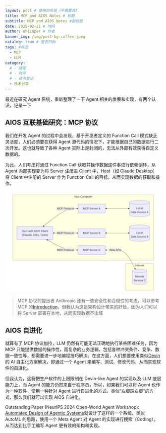```yaml
---
layout: post # 使用的布局（不需要改）
title: MCP and AIOS Notes # 标题
subtitle: MCP and AIOS Notes #副标题
date: 2025-02-21 # 时间
author: Wh1isper # 作者
banner_img: /img/post-bg-coffee.jpeg
catalog: true # 是否归档
tags: #标签
  - MCP
  - LLM
category:
  # - 随笔
  # - 时评
  # - 读书笔记
  - 技术分享
---
```


最近在研究 Agent 系统，重新整理了一下 Agent 相关的发展和实现，有两个认识，记录一下

## AIOS 互联基础研究：MCP 协议

我们在开发 Agent 的过程中会发现，基于开发者定义的 Function Call 模式缺乏灵活度，人们必须要在获得 Agent 源代码的情况下，才能根据自己的数据进行二次开发。这也就导致了各种 Agent 实际上是封闭的，无法从外部有效获得自定义数据的。

为此，人们考虑将通过 Function Call 获取并操作数据这件事进行依赖倒转，从 Agent 内部实现变为将 Server 注册进 Client 中，Host（如 Claude Desktop）将 Client 中注册的 Server 作为 Function Call 的目标，从而实现数据的获取和操作。

![MCP general architecture](../img/2025-02-21-mcp-is-the-future/mcp-general-architecture.png)

> MCP 协议的提出者 Anthropic 还有一些安全性和合规性的考虑，可以参考 MCP 的[Introduction](https://modelcontextprotocol.io/introduction)，但我认为这是架构设计带来的好处，因为人们可以将 Server 部署在本地，从而实现数据不出域

## AIOS 自进化

就算有了 MCP 协议加持，LLM 仍然有可能无法正确地执行某些困难任务，因为 MCP 只能提供数据的操作性，而复杂的业务逻辑，包括各种冲突条件、竞争、数据一致性等，都需要进一步地编程技巧解决。在这方面，人们想要使用类似[Devin](https://devin.ai/)的 AI 自主化方案解决，即通过一个 Agent 来编写、测试、修改代码，从而实现软件的自进化。

但我认为，这将把生产软件的上限限制在 Devin-like Agent 的实现以及 LLM 底层能力上，而 Agent 的能力仍然来自于程序员，所以，如果我们可以将 Agent 也作为一种软件，使用一种针对 Agent 进行自进化的方式，类似“左脚踩右脚”的方式，那么我们就可以实现 AIOS 自进化。

Outstanding Paper (NeurIPS 2024 Open-World Agent Workshop): [Automated Design of Agentic Systems](https://arxiv.org/abs/2408.08435)就设计了这样的一个系统，类似 AutoML 的思路，使用一个 Meta Agent 对 Agent 的实现进行搜索（Coding），从而达到比手工编写 Agent 更有效的架构和实现。
